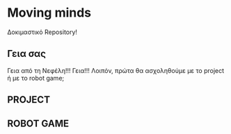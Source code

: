 # Moving minds
Δοκιμαστικό Repository!
## Γεια σας
Γεια από τη Νεφέλη!!!
Γεια!!!
Λοιπόν, πρώτα θα ασχοληθούμε με το project ή με το robot game;


## PROJECT 



## ROBOT GAME 



